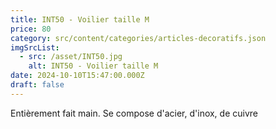 ```yaml
---
title: INT50 - Voilier taille M
price: 80
category: src/content/categories/articles-decoratifs.json
imgSrcList:
  - src: /asset/INT50.jpg
    alt: INT50 - Voilier taille M
date: 2024-10-10T15:47:00.000Z
draft: false
---
```


Entièrement fait main. Se compose d'acier, d'inox, de cuivre
